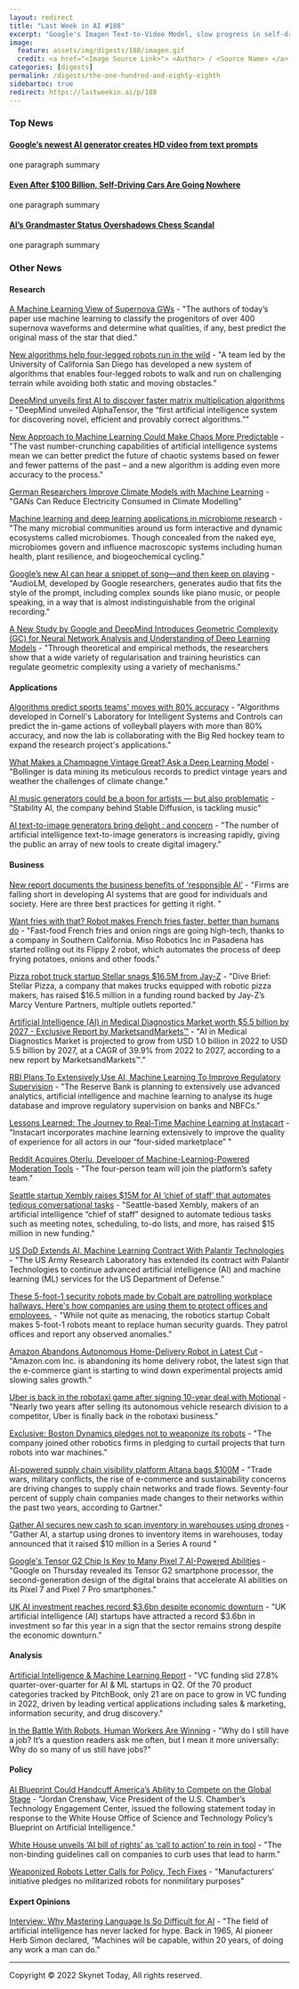 ```yaml
---
layout: redirect
title: "Last Week in AI #188"
excerpt: "Google's Imagen Text-to-Video Model, slow progress in self-driving cars, AI's role in chess scandal, and more!"
image: 
  feature: assets/img/digests/188/imagen.gif
  credit: <a href="<Image Source Link>"> <Author> / <Source Name> </a>
categories: [digests]
permalink: /digests/the-one-hundred-and-eighty-eighth
sidebartoc: true
redirect: https://lastweekin.ai/p/188
---
```


### Top News

#### [Google’s newest AI generator creates HD video from text prompts](https://arstechnica.com/information-technology/2022/10/googles-newest-ai-generator-creates-hd-video-from-text-prompts/)

one paragraph summary

#### [Even After $100 Billion, Self-Driving Cars Are Going Nowhere](https://www.bloomberg.com/news/features/2022-10-06/even-after-100-billion-self-driving-cars-are-going-nowhere)

one paragraph summary

#### [AI’s Grandmaster Status Overshadows Chess Scandal](https://spectrum.ieee.org/magnus-carlsen-chess-scandal-ai)

one paragraph summary



### Other News
#### Research

[A Machine Learning View of Supernova GWs](https://astrobites.org/2022/10/04/ml-on-sne/) - "The authors of today’s paper use machine learning to classify the progenitors of over 400 supernova waveforms and determine what qualities, if any, best predict the original mass of the star that died."

[New algorithms help four-legged robots run in the wild](https://www.sciencedaily.com/releases/2022/10/221004134345.htm) - "A team led by the University of California San Diego has developed a new system of algorithms that enables four-legged robots to walk and run on challenging terrain while avoiding both static and moving obstacles."

[DeepMind unveils first AI to discover faster matrix multiplication algorithms](https://venturebeat.com/ai/deepmind-unveils-first-ai-to-discover-faster-matrix-multiplication-algorithms/) - "DeepMind unveiled AlphaTensor, the “first artificial intelligence system for discovering novel, efficient and provably correct algorithms.”"

[New Approach to Machine Learning Could Make Chaos More Predictable](https://www.sciencealert.com/new-approach-to-machine-learning-could-make-chaos-more-predictable) - "The vast number-crunching capabilities of artificial intelligence systems mean we can better predict the future of chaotic systems based on fewer and fewer patterns of the past – and a new algorithm is adding even more accuracy to the process."

[German Researchers Improve Climate Models with Machine Learning](https://www.hpcwire.com/off-the-wire/german-researchers-improve-climate-models-with-machine-learning/) - "GANs Can Reduce Electricity Consumed in Climate Modelling"

[Machine learning and deep learning applications in microbiome research](https://www.nature.com/articles/s43705-022-00182-9) - "The many microbial communities around us form interactive and dynamic ecosystems called microbiomes. Though concealed from the naked eye, microbiomes govern and influence macroscopic systems including human health, plant resilience, and biogeochemical cycling."

[Google’s new AI can hear a snippet of song—and then keep on playing](https://www.technologyreview.com/2022/10/07/1060897/ai-audio-generation/) - "AudioLM, developed by Google researchers, generates audio that fits the style of the prompt, including complex sounds like piano music, or people speaking, in a way that is almost indistinguishable from the original recording."

[A New Study by Google and DeepMind Introduces Geometric Complexity (GC) for Neural Network Analysis and Understanding of Deep Learning Models](https://www.marktechpost.com/2022/10/06/a-new-study-by-google-and-deepmind-introduces-geometric-complexity-gc-for-neural-network-analysis-and-understanding-of-deep-learning-models/) - "Through theoretical and empirical methods, the researchers show that a wide variety of regularisation and training heuristics can regulate geometric complexity using a variety of mechanisms."

#### Applications

[Algorithms predict sports teams' moves with 80% accuracy](https://www.sciencedaily.com/releases/2022/10/221006141508.htm) - "Algorithms developed in Cornell's Laboratory for Intelligent Systems and Controls can predict the in-game actions of volleyball players with more than 80% accuracy, and now the lab is collaborating with the Big Red hockey team to expand the research project's applications."

[What Makes a Champagne Vintage Great? Ask a Deep Learning Model](https://www.wired.com/story/what-makes-a-champagne-vintage-great-ask-a-deep-learning-model/) - "Bollinger is data mining its meticulous records to predict vintage years and weather the challenges of climate change."

[AI music generators could be a boon for artists — but also problematic](https://techcrunch.com/2022/10/07/ai-music-generator-dance-diffusion/) - "Stability AI, the company behind Stable Diffusion, is tackling music"

[AI text-to-image generators bring delight : and concern](https://www.weforum.org/agenda/2022/10/ai-artist-systems-bring-delight-and-concern/) - "The number of artificial intelligence text-to-image generators is increasing rapidly, giving the public an array of new tools to create digital imagery."

#### Business

[New report documents the business benefits of ‘responsible AI’](http://mitsloan.mit.edu/ideas-made-to-matter/new-report-documents-business-benefits-responsible-ai) - "Firms are falling short in developing AI systems that are good for individuals and society. Here are three best practices for getting it right. "

[Want fries with that? Robot makes French fries faster, better than humans do](https://www.reuters.com/technology/want-fries-with-that-robot-makes-french-fries-faster-better-than-humans-do-2022-10-04/) - "Fast-food French fries and onion rings are going high-tech, thanks to a company in Southern California. Miso Robotics Inc in Pasadena has started rolling out its Flippy 2 robot, which automates the process of deep frying potatoes, onions and other foods."

[Pizza robot truck startup Stellar snags $16.5M from Jay-Z](https://www.restaurantdive.com/news/Stellar-pizza-robot-truck-startup-snags-165m-from-jay-z/633303/) - "Dive Brief: Stellar Pizza, a company that makes trucks equipped with robotic pizza makers, has raised $16.5 million in a funding round backed by Jay-Z’s Marcy Venture Partners, multiple outlets reported."

[Artificial Intelligence (AI) in Medical Diagnostics Market worth $5.5 billion by 2027 - Exclusive Report by MarketsandMarkets™](https://www.prnewswire.com/news-releases/artificial-intelligence-ai-in-medical-diagnostics-market-worth-5-5-billion-by-2027--exclusive-report-by-marketsandmarkets-301640414.html) - "AI in Medical Diagnostics Market is projected to grow from USD 1.0 billion in 2022 to USD 5.5 billion by 2027, at a CAGR of 39.9% from 2022 to 2027, according to a new report by MarketsandMarkets™."

[RBI Plans To Extensively Use AI, Machine Learning To Improve Regulatory Supervision](https://www.bqprime.com/nation/rbi-plans-to-extensively-use-ai-machine-learning-to-improve-regulatory-supervision) - "The Reserve Bank is planning to extensively use advanced analytics, artificial intelligence and machine learning to analyse its huge database and improve regulatory supervision on banks and NBFCs."

[Lessons Learned: The Journey to Real-Time Machine Learning at Instacart](https://tech.instacart.com/lessons-learned-the-journey-to-real-time-machine-learning-at-instacart-942f3a656af3) - "Instacart incorporates machine learning extensively to improve the quality of experience for all actors in our “four-sided marketplace” "

[Reddit Acquires Oterlu, Developer of Machine-Learning-Powered Moderation Tools](https://www.adweek.com/media/reddit-acquires-oterlu-developer-of-machine-learning-powered-moderation-tools/) - "The four-person team will join the platform’s safety team."

[Seattle startup Xembly raises $15M for AI ‘chief of staff’ that automates tedious conversational tasks](https://www.geekwire.com/2022/seattle-startup-xembly-raises-15m-for-ai-chief-of-staff-that-automates-tedious-conversational-tasks/) - "Seattle-based Xembly, makers of an artificial intelligence “chief of staff” designed to automate tedious tasks such as meeting notes, scheduling, to-do lists, and more, has raised $15 million in new funding."

[US DoD Extends AI, Machine Learning Contract With Palantir Technologies](https://www.thedefensepost.com/2022/10/03/us-dod-ai-machine-learning/) - "The US Army Research Laboratory has extended its contract with Palantir Technologies to continue advanced artificial intelligence (AI) and machine learning (ML) services for the US Department of Defense."

[These 5-foot-1 security robots made by Cobalt are patrolling workplace hallways. Here's how companies are using them to protect offices and employees.](https://www.businessinsider.com/how-security-teams-use-cobalt-security-robots-offices-safety-2022-9) - "While not quite as menacing, the robotics startup Cobalt makes 5-foot-1 robots meant to replace human security guards. They patrol offices and report any observed anomalies."

[Amazon Abandons Autonomous Home-Delivery Robot in Latest Cut](https://www.bloomberg.com/news/articles/2022-10-06/amazon-abandons-autonomous-home-delivery-robot-in-latest-cut) - "Amazon.com Inc. is abandoning its home delivery robot, the latest sign that the e-commerce giant is starting to wind down experimental projects amid slowing sales growth."

[Uber is back in the robotaxi game after signing 10-year deal with Motional](https://www.theverge.com/2022/10/6/23388841/uber-motional-robotaxi-autonomous-vehicle-deal-av) - "Nearly two years after selling its autonomous vehicle research division to a competitor, Uber is finally back in the robotaxi business."

[Exclusive: Boston Dynamics pledges not to weaponize its robots](https://www.axios.com/2022/10/06/boston-dynamics-pledges-weaponize-robots) - "The company joined other robotics firms in pledging to curtail projects that turn robots into war machines."

[AI-powered supply chain visibility platform Altana bags $100M](https://techcrunch.com/2022/10/06/ai-powered-supply-chain-visibility-platform-altana-bags-100m/) - "Trade wars, military conflicts, the rise of e-commerce and sustainability concerns are driving changes to supply chain networks and trade flows. Seventy-four percent of supply chain companies made changes to their networks within the past two years, according to Gartner."

[Gather AI secures new cash to scan inventory in warehouses using drones](https://techcrunch.com/2022/10/06/gather-ai-secures-new-cash-to-scan-inventory-in-warehouses-using-drones/) - "Gather AI, a startup using drones to inventory items in warehouses, today announced that it raised $10 million in a Series A round "

[Google's Tensor G2 Chip Is Key to Many Pixel 7 AI-Powered Abilities](https://www.cnet.com/tech/mobile/googles-tensor-g2-chip-is-key-to-many-pixel-7-ai-powered-abilities/) - "Google on Thursday revealed its Tensor G2 smartphone processor, the second-generation design of the digital brains that accelerate AI abilities on its Pixel 7 and Pixel 7 Pro smartphones."

[UK AI investment reaches record $3.6bn despite economic downturn](https://www.uktech.news/ai/uk-ai-record-investment-20221007) - "UK artificial intelligence (AI) startups have attracted a record $3.6bn in investment so far this year in a sign that the sector remains strong despite the economic downturn."

#### Analysis

[Artificial Intelligence & Machine Learning Report](https://pitchbook.com/news/reports/q2-2022-artificial-intelligence-machine-learning-report) - "VC funding slid 27.8% quarter-over-quarter for AI & ML startups in Q2. Of the 70 product categories tracked by PitchBook, only 21 are on pace to grow in VC funding in 2022, driven by leading vertical applications including sales & marketing, information security, and drug discovery."

[In the Battle With Robots, Human Workers Are Winning](https://www.nytimes.com/2022/10/07/opinion/machines-ai-employment.html) - "Why do I still have a job? It’s a question readers ask me often, but I mean it more universally: Why do so many of us still have jobs?"

#### Policy

[AI Blueprint Could Handcuff America’s Ability to Compete on the Global Stage](https://www.uschamber.com/technology/ai-blueprint-could-handcuff-americas-ability-to-compete-on-the-global-stage) - "Jordan Crenshaw, Vice President of the U.S. Chamber’s Technology Engagement Center, issued the following statement today in response to the White House Office of Science and Technology Policy’s Blueprint on Artificial Intelligence."

[White House unveils ‘AI bill of rights’ as ‘call to action’ to rein in tool](https://www.washingtonpost.com/politics/2022/10/04/white-house-unveils-ai-bill-rights-call-action-rein-tool/) - "The non-binding guidelines call on companies to curb uses that lead to harm."

[Weaponized Robots Letter Calls for Policy, Tech Fixes](https://spectrum.ieee.org/robots-with-weapons-industry-initiative) - "Manufacturers’ initiative pledges no militarized robots for nonmilitary purposes"

#### Expert Opinions

[Interview: Why Mastering Language Is So Difficult for AI](https://undark.org/2022/10/07/interview-why-mastering-language-is-so-difficult-for-ai/) - "The field of artificial intelligence has never lacked for hype. Back in 1965, AI pioneer Herb Simon declared, “Machines will be capable, within 20 years, of doing any work a man can do."

<hr>

Copyright © 2022 Skynet Today, All rights reserved.
